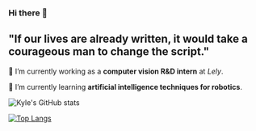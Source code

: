### Hi there 👋
## "If our lives are already written, it would take a courageous man to change the script."

🔭 I’m currently working as a **computer vision R&D intern** at *Lely*.

🌱 I’m currently learning **artificial intelligence techniques for robotics**.




![Kyle's GitHub stats](https://github-readme-stats.vercel.app/api?username=Kyle-Xu001&theme=react&count_private=true&show_icons=true)

[![Top Langs](https://github-readme-stats.vercel.app/api/top-langs/?username=Kyle-Xu001&layout=compact&theme=react)](https://github.com/Kyle-Xu001/github-readme-stats)

<!--
**Kyle-Xu001/Kyle-xu001** is a ✨ _special_ ✨ repository because its `README.md` (this file) appears on your GitHub profile.

Here are some ideas to get you started:

🔭 I’m currently working as a computer vision R&D intern at Lely.
🌱 I’m currently learning artificial intelligence techniques for robotics.
- 👯 I’m looking to collaborate on ...
- 🤔 I’m looking for help with ...
- 💬 Ask me about ...
- 📫 How to reach me: ...
- 😄 Pronouns: ...
- ⚡ Fun fact: ...
-->
